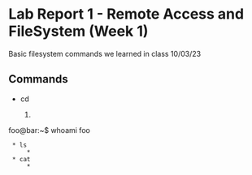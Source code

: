 # Lab Report 1 - Remote Access and FileSystem (Week 1)
Basic filesystem commands we learned in class 10/03/23
## Commands
 * cd
	 1. ```console
foo@bar:~$ whoami
foo
```
 * ls
	 * 
 * cat
	 * 


